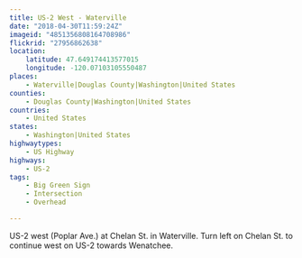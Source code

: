 ```yaml
---
title: US-2 West - Waterville
date: "2018-04-30T11:59:24Z"
imageid: "4851356808164708986"
flickrid: "27956862638"
location:
    latitude: 47.649174413577015
    longitude: -120.07103105550487
places:
    - Waterville|Douglas County|Washington|United States
counties:
    - Douglas County|Washington|United States
countries:
    - United States
states:
    - Washington|United States
highwaytypes:
    - US Highway
highways:
    - US-2
tags:
    - Big Green Sign
    - Intersection
    - Overhead

---
```

US-2 west (Poplar Ave.) at Chelan St. in Waterville.  Turn left on Chelan St. to continue west on US-2 towards Wenatchee.